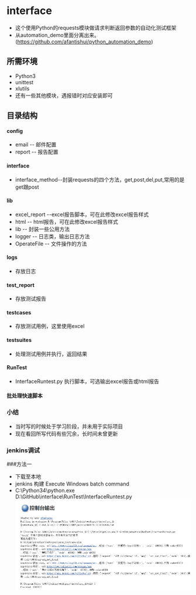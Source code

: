 # interface
* 这个使用Python的requests模块做请求判断返回参数的自动化测试框架
* 从automation_demo里面分离出来。(https://github.com/afantishui/python_automation_demo)

## 所需环境
* Python3
* unittest
* xlutils
* 还有一些其他模块，遇报错时对应安装即可

## 目录结构

#### config
* email -- 邮件配置
* report -- 报告配置
#### interface
* interface_method--封装requests的四个方法，get,post,del,put,常用的是get跟post
#### lib
* excel_report --excel报告脚本，可在此修改excel报告样式
* html -- html报告，可在此修改excel报告样式
* lib -- 封装一些公用方法
* logger -- 日志类，输出日志方法
* OperateFile -- 文件操作的方法
#### logs 
* 存放日志
#### test_report 
* 存放测试报告
#### testcases 
* 存放测试用例，这里使用excel
#### testsuites 
* 处理测试用例并执行，返回结果
#### RunTest 
* InterfaceRuntest.py 执行脚本，可选输出excel报告或html报告
#### 批处理快速脚本

### 小结
* 当时写的时候处于学习阶段，并未用于实际项目
* 现在看回所写代码有些冗余，长时间未曾更新

### jenkins调试
###方法一
* 下载至本地 
* jenkins 构建 Execute Windows batch command
* C:\Python34\python.exe D:\GitHub\interface\RunTest\InterfaceRuntest.py
![Image text](https://github.com/afantishui/interface/blob/master/jk.png)
